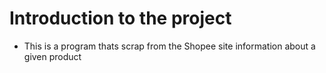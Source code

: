 # Introduction to the project

- This is a program thats scrap from the Shopee site information about a given product